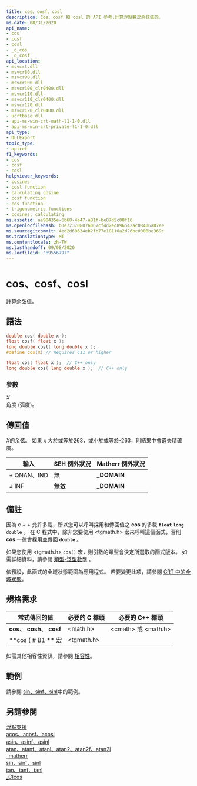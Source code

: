 ```yaml
---
title: cos、cosf、cosl
description: Cos、cosf 和 cosl 的 API 參考;計算浮點數之余弦值的。
ms.date: 08/31/2020
api_name:
- cos
- cosf
- cosl
- _o_cos
- _o_cosf
api_location:
- msvcrt.dll
- msvcr80.dll
- msvcr90.dll
- msvcr100.dll
- msvcr100_clr0400.dll
- msvcr110.dll
- msvcr110_clr0400.dll
- msvcr120.dll
- msvcr120_clr0400.dll
- ucrtbase.dll
- api-ms-win-crt-math-l1-1-0.dll
- api-ms-win-crt-private-l1-1-0.dll
api_type:
- DLLExport
topic_type:
- apiref
f1_keywords:
- cos
- cosf
- cosl
helpviewer_keywords:
- cosines
- cosl function
- calculating cosine
- cosf function
- cos function
- trigonometric functions
- cosines, calculating
ms.assetid: ae90435e-6b68-4a47-a81f-be87d5c08f16
ms.openlocfilehash: b0e723708076067cf4d2ed896542ac08406a87ee
ms.sourcegitcommit: 4ed2d68634eb2fb77e18110a2d26bc0008be369c
ms.translationtype: MT
ms.contentlocale: zh-TW
ms.lasthandoff: 09/08/2020
ms.locfileid: "89556797"
---
```

# <a name="cos-cosf-cosl"></a>cos、cosf、cosl

計算余弦值。

## <a name="syntax"></a>語法

```C
double cos( double x );
float cosf( float x );
long double cosl( long double x );
#define cos(X) // Requires C11 or higher

float cos( float x );  // C++ only
long double cos( long double x );  // C++ only
```

### <a name="parameters"></a>參數

*X*\
角度 (弧度)。

## <a name="return-value"></a>傳回值

*X*的余弦。 如果 *x* 大於或等於263，或小於或等於-263，則結果中會遺失精確度。

|輸入|SEH 例外狀況|Matherr 例外狀況|
|-----------|-------------------|-----------------------|
|± QNAN、IND|無|**_DOMAIN**|
|± INF|**無效**|**_DOMAIN**|

## <a name="remarks"></a>備註

因為 c + + 允許多載，所以您可以呼叫採用和傳回值之 **cos** 的多載 **`float`** **`long double`** 。 在 C 程式中，除非您要使用 \<tgmath.h> 宏來呼叫這個函式，否則 **cos** 一律會採用並傳回 **`double`** 。

如果您使用 \<tgmath.h> `cos()` 宏，則引數的類型會決定所選取的函式版本。 如需詳細資料，請參閱 [類型-泛型數學](../../c-runtime-library/tgmath.md) 。

依預設，此函式的全域狀態範圍為應用程式。 若要變更此項，請參閱 [CRT 中的全域狀態](../global-state.md)。

## <a name="requirements"></a>規格需求

|常式傳回的值|必要的 C 標頭|必要的 C++ 標頭|
|-------------|---------------------|-|
|**cos**、 **cosh**、 **cosf**|\<math.h>|\<cmath> 或 \<math.h>|
|**cos ( # B1 ** 宏 | \<tgmath.h> ||

如需其他相容性資訊，請參閱 [相容性](../../c-runtime-library/compatibility.md)。

## <a name="example"></a>範例

請參閱 [sin、sinf、sinl](sin-sinf-sinl.md)中的範例。

## <a name="see-also"></a>另請參閱

[浮點支援](../../c-runtime-library/floating-point-support.md)<br/>
[acos、acosf、acosl](acos-acosf-acosl.md)<br/>
[asin、asinf、asinl](asin-asinf-asinl.md)<br/>
[atan、atanf、atanl、atan2、atan2f、atan2l](atan-atanf-atanl-atan2-atan2f-atan2l.md)<br/>
[_matherr](matherr.md)<br/>
[sin、sinf、sinl](sin-sinf-sinl.md)<br/>
[tan、tanf、tanl](tan-tanf-tanl.md)<br/>
[_CIcos](../../c-runtime-library/cicos.md)<br/>
